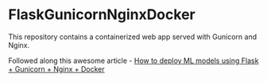 # FlaskGunicornNginxDocker
This repository contains a containerized web app served with Gunicorn and Nginx.


Followed along this awesome article - [How to deploy ML models using Flask + Gunicorn + Nginx + Docker](https://towardsdatascience.com/how-to-deploy-ml-models-using-flask-gunicorn-nginx-docker-9b32055b3d0)